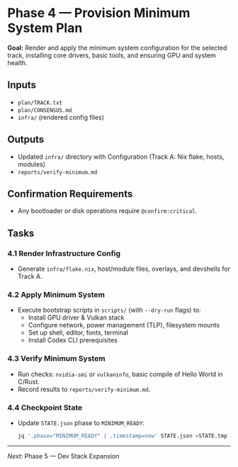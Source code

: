 # Phase 4 — Provision Minimum System Plan

**Goal:** Render and apply the minimum system configuration for the selected track, installing core drivers, basic tools, and ensuring GPU and system health.

## Inputs
- `plan/TRACK.txt`
- `plan/CONSENSUS.md`
- `infra/` (rendered config files)

## Outputs
- Updated `infra/` directory with Configuration (Track A: Nix flake, hosts, modules)
- `reports/verify-minimum.md`

## Confirmation Requirements
- Any bootloader or disk operations require `@confirm:critical`.

## Tasks

### 4.1 Render Infrastructure Config
- Generate `infra/flake.nix`, host/module files, overlays, and devshells for Track A.

### 4.2 Apply Minimum System
- Execute bootstrap scripts in `scripts/` (with `--dry-run` flags) to:
  - Install GPU driver & Vulkan stack
  - Configure network, power management (TLP), filesystem mounts
  - Set up shell, editor, fonts, terminal
  - Install Codex CLI prerequisites

### 4.3 Verify Minimum System
- Run checks: `nvidia-smi` or `vulkaninfo`, basic compile of Hello World in C/Rust.
- Record results to `reports/verify-minimum.md`.

### 4.4 Checkpoint State
- Update `STATE.json` phase to `MINIMUM_READY`:
  ```bash
  jq '.phase="MINIMUM_READY" | .timestamp=now' STATE.json >STATE.tmp && mv STATE.tmp STATE.json
  ```

---

*Next:* Phase 5 — Dev Stack Expansion
